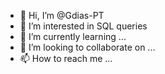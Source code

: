 - 👋 Hi, I’m @Gdias-PT
- 👀 I’m interested in SQL queries
- 🌱 I’m currently learning ...
- 💞️ I’m looking to collaborate on ...
- 📫 How to reach me ...

<!---
Gdias-GroupM/Gdias-GroupM is a ✨ special ✨ repository because its `README.md` (this file) appears on your GitHub profile.
You can click the Preview link to take a look at your changes.
--->
